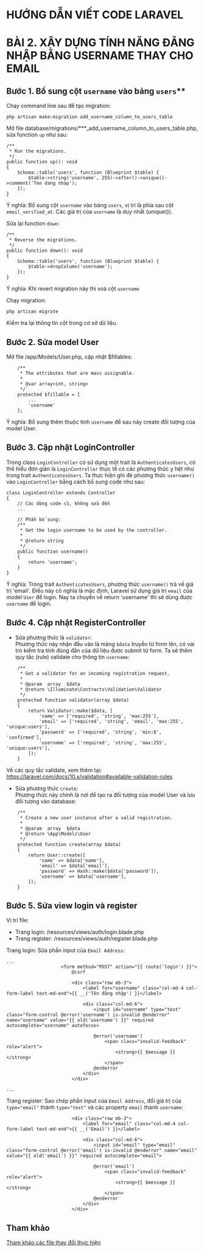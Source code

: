 # HƯỚNG DẪN VIẾT CODE LARAVEL
# BÀI 2. XÂY DỰNG TÍNH NĂNG ĐĂNG NHẬP BẰNG USERNAME THAY CHO EMAIL

## Bước 1. Bổ sung cột `username` vào bảng `users`**
Chạy command line sau để tạo migration:
```
php artisan make:migration add_username_column_to_users_table
```


Mở file database/migrations/***_add_username_column_to_users_table.php, sửa function `up` như sau:
```
/**
 * Run the migrations.
 */
public function up(): void
{
    Schema::table('users', function (Blueprint $table) {
        $table->string('username', 255)->after()->unique()->comment('Ten dang nhap');
    });
}
```
Ý nghĩa: Bổ sung cột `username` vào bảng `users`, vị trí là phía sau cột `email_verified_at`. Các giá trị của `username` là duy nhất (unique()).


Sửa lại function `down`:
```
/**
 * Reverse the migrations.
 */
public function down(): void
{
    Schema::table('users', function (Blueprint $table) {
        $table->dropColumn('username');
    });
}
```
Ý nghĩa: Khi revert migration này thì xoá cột `username`

Chạy migration:
```
php artisan migrate
```

Kiểm tra lại thông tin cột trong cơ sở dữ liệu.


## Bước 2. Sửa model User
Mở file /app/Models/User.php, cập nhật $fillables:
```
    /**
     * The attributes that are mass assignable.
     *
     * @var array<int, string>
     */
    protected $fillable = [
        ...
        'username'
    ];
```

Ý nghĩa: Bổ sung thêm thuộc tính `username` để sau này create đổi tượng của model User.

## Bước 3. Cập nhật LoginController
Trong class `LoginController` có sử dụng một trait là `AuthenticatesUsers`, có thể hiểu đơn giản là `LoginController` thực tế có các phương thức y hệt như trong trait `AuthenticatesUsers`. Ta thực hiện ghi đè phương thức `username()` vào `LoginController` bằng cách bổ sung code như sau:
```
class LoginController extends Controller
{
    // Các dòng code cũ, không sửa đến
    ...

    // Phẩn bổ sung:
    /**
     * Get the login username to be used by the controller.
     *
     * @return string
     */
    public function username()
    {
        return 'username';
    }
}

```
Ý nghĩa: Trong trait `AuthenticatesUsers`, phương thức `username()` trả về giá trị 'email'. Điều này có nghĩa là mặc định, Laravel sử dụng giá trị `email` của model `User` để login. Nay ta chuyển về return 'username' thì sẽ dùng được `username` để login.

## Bước 4. Cập nhật RegisterController
- Sửa phương thức là `validator`:\
Phương thức này nhận đầu vào là mảng `$data` truyền từ form lên, có vai trò kiểm tra tính đúng đắn của dữ liệu được submit từ form. Ta sẽ thêm quy tắc (rule) validate cho thông tin `username`:
```
    /**
     * Get a validator for an incoming registration request.
     *
     * @param  array  $data
     * @return \Illuminate\Contracts\Validation\Validator
     */
    protected function validator(array $data)
    {
        return Validator::make($data, [
            'name' => ['required', 'string', 'max:255'],
            'email' => ['required', 'string', 'email', 'max:255', 'unique:users'],
            'password' => ['required', 'string', 'min:8', 'confirmed'],
            'username' => ['required', 'string', 'max:255', 'unique:users'],
        ]);
    }
```
Về các quy tắc validate, xem thêm tại: https://laravel.com/docs/10.x/validation#available-validation-rules

- Sửa phương thức `create`:\
Phương thức này chính là nơi để tạo ra đối tượng của model User và lưu đối tượng vào database:
```
    /**
     * Create a new user instance after a valid registration.
     *
     * @param  array  $data
     * @return \App\Models\User
     */
    protected function create(array $data)
    {
        return User::create([
            'name' => $data['name'],
            'email' => $data['email'],
            'password' => Hash::make($data['password']),
            'username' => $data['username'],
        ]);
    }
```

## Bước 5. Sửa view login và register
Vị trí file:
- Trang login: /resources/views/auth/login.blade.php
- Trang register: /resources/views/auth/register.blade.php


Trang login: Sửa phần input của `Email Address`:
```
...
                    <form method="POST" action="{{ route('login') }}">
                        @csrf

                        <div class="row mb-3">
                            <label for="username" class="col-md-4 col-form-label text-md-end">{{ __('Tên đăng nhập') }}</label>

                            <div class="col-md-6">
                                <input id="username" type="text" class="form-control @error('username') is-invalid @enderror" name="username" value="{{ old('username') }}" required autocomplete="username" autofocus>

                                @error('username')
                                    <span class="invalid-feedback" role="alert">
                                        <strong>{{ $message }}</strong>
                                    </span>
                                @enderror
                            </div>
                        </div>

...
```

Trang register: Sao chép phần input của `Email Address`, đổi giá trị của `type="email"` thành `type="text"` và các property `email` thành `username`:
```
                        <div class="row mb-3">
                            <label for="email" class="col-md-4 col-form-label text-md-end">{{ __('Email') }}</label>

                            <div class="col-md-6">
                                <input id="email" type="email" class="form-control @error('email') is-invalid @enderror" name="email" value="{{ old('email') }}" required autocomplete="email">

                                @error('email')
                                    <span class="invalid-feedback" role="alert">
                                        <strong>{{ $message }}</strong>
                                    </span>
                                @enderror
                            </div>
                        </div>
```

## Tham khảo
[Tham khảo các file thay đổi thực hiện](https://github.com/nguyenvandaibe/hoacanh-online/commit/d57f335c87fff9ef0a7080072f36e87ccb505087)
